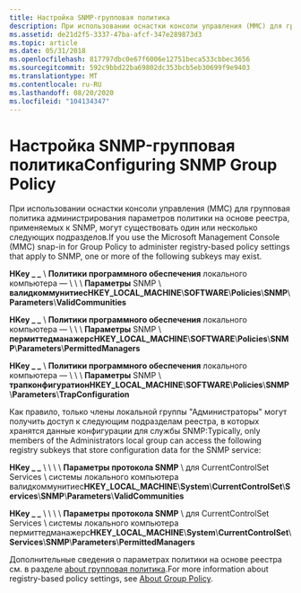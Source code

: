 ```yaml
---
title: Настройка SNMP-групповая политика
description: При использовании оснастки консоли управления (MMC) для групповая политика администрирования параметров политики на основе реестра, применяемых к SNMP, могут существовать один или несколько следующих подразделов.
ms.assetid: de21d2f5-3337-47ba-afcf-347e289873d3
ms.topic: article
ms.date: 05/31/2018
ms.openlocfilehash: 817797dbc0e67f6006e12751beca533cbbec3656
ms.sourcegitcommit: 592c9bbd22ba69802dc353bcb5eb30699f9e9403
ms.translationtype: MT
ms.contentlocale: ru-RU
ms.lasthandoff: 08/20/2020
ms.locfileid: "104134347"
---
```

# <a name="configuring-snmp-group-policy"></a><span data-ttu-id="46020-103">Настройка SNMP-групповая политика</span><span class="sxs-lookup"><span data-stu-id="46020-103">Configuring SNMP Group Policy</span></span>

<span data-ttu-id="46020-104">При использовании оснастки консоли управления (MMC) для групповая политика администрирования параметров политики на основе реестра, применяемых к SNMP, могут существовать один или несколько следующих подразделов.</span><span class="sxs-lookup"><span data-stu-id="46020-104">If you use the Microsoft Management Console (MMC) snap-in for Group Policy to administer registry-based policy settings that apply to SNMP, one or more of the following subkeys may exist.</span></span>

<span data-ttu-id="46020-105">**HKey \_ \_** \\ **Политики программного обеспечения** локального компьютера — \\  \\  \\ **Параметры** SNMP \\ **валидкоммунитиес**</span><span class="sxs-lookup"><span data-stu-id="46020-105">**HKEY\_LOCAL\_MACHINE**\\**SOFTWARE**\\**Policies**\\**SNMP**\\**Parameters**\\**ValidCommunities**</span></span>

<span data-ttu-id="46020-106">**HKey \_ \_** \\ **Политики программного обеспечения** локального компьютера — \\  \\  \\ **Параметры** SNMP \\ **пермиттедманажерс**</span><span class="sxs-lookup"><span data-stu-id="46020-106">**HKEY\_LOCAL\_MACHINE**\\**SOFTWARE**\\**Policies**\\**SNMP**\\**Parameters**\\**PermittedManagers**</span></span>

<span data-ttu-id="46020-107">**HKey \_ \_** \\ **Политики программного обеспечения** локального компьютера — \\  \\  \\ **Параметры** SNMP \\ **трапконфигуратион**</span><span class="sxs-lookup"><span data-stu-id="46020-107">**HKEY\_LOCAL\_MACHINE**\\**SOFTWARE**\\**Policies**\\**SNMP**\\**Parameters**\\**TrapConfiguration**</span></span>

<span data-ttu-id="46020-108">Как правило, только члены локальной группы "Администраторы" могут получить доступ к следующим подразделам реестра, в которых хранятся данные конфигурации для службы SNMP:</span><span class="sxs-lookup"><span data-stu-id="46020-108">Typically, only members of the Administrators local group can access the following registry subkeys that store configuration data for the SNMP service:</span></span>

<span data-ttu-id="46020-109">**HKey \_ \_** \\  \\  \\  \\ **Параметры протокола SNMP** \\ для CurrentControlSet Services \\  системы локального компьютера валидкоммунитиес</span><span class="sxs-lookup"><span data-stu-id="46020-109">**HKEY\_LOCAL\_MACHINE**\\**System**\\**CurrentControlSet**\\**Services**\\**SNMP**\\**Parameters**\\**ValidCommunities**</span></span>

<span data-ttu-id="46020-110">**HKey \_ \_** \\  \\  \\  \\ **Параметры протокола SNMP** \\ для CurrentControlSet Services \\  системы локального компьютера пермиттедманажерс</span><span class="sxs-lookup"><span data-stu-id="46020-110">**HKEY\_LOCAL\_MACHINE**\\**System**\\**CurrentControlSet**\\**Services**\\**SNMP**\\**Parameters**\\**PermittedManagers**</span></span>

<span data-ttu-id="46020-111">Дополнительные сведения о параметрах политики на основе реестра см. в разделе [about групповая политика](/previous-versions/windows/desktop/Policy/about-group-policy).</span><span class="sxs-lookup"><span data-stu-id="46020-111">For more information about registry-based policy settings, see [About Group Policy](/previous-versions/windows/desktop/Policy/about-group-policy).</span></span>

 

 
